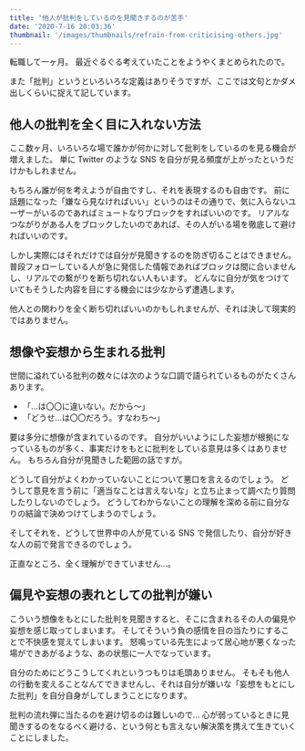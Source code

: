 ```yaml
---
title: '他人が批判をしているのを見聞きするのが苦手'
date: '2020-7-16 20:03:36'
thumbnail: '/images/thumbnails/refrain-from-criticising-others.jpg'
---
```


転職して一ヶ月。
最近ぐるぐる考えていたことをようやくまとめられたので。

また「批判」というといろいろな定義はありそうですが、ここでは文句とかダメ出しくらいに捉えて記しています。

他人の批判を全く目に入れない方法
-----

ここ数ヶ月、いろいろな場で誰かが何かに対して批判をしているのを見る機会が増えました。
単に Twitter のような SNS を自分が見る頻度が上がったというだけかもしれません。

もちろん誰が何を考えようが自由ですし、それを表現するのも自由です。
前に話題になった「嫌なら見なければいい」というのはその通りで、気に入らないユーザーがいるのであればミュートなりブロックをすればいいのです。
リアルなつながりがある人をブロックしたいのであれば、その人がいる場を徹底して避ければいいのです。

しかし実際にはそれだけでは自分が見聞きするのを防ぎ切ることはできません。
普段フォローしている人が急に発信した情報であればブロックは間に合いませんし、リアルでの繋がりを断ち切れない人もいます。
どんなに自分が気をつけていてもそうした内容を目にする機会には少なからず遭遇します。

他人との関わりを全く断ち切ればいいのかもしれませんが、それは決して現実的ではありません。

想像や妄想から生まれる批判
----

世間に溢れている批判の数々には次のような口調で語られているものがたくさんあります。

* 「...は〇〇に違いない。だから〜」
* 「どうせ...は〇〇だろう。すなわち〜」

要は多分に想像が含まれているのです。
自分がいいようにした妄想が根拠になっているものが多く、事実だけをもとに批判をしている意見は多くはありません。
もちろん自分が見聞きした範囲の話ですが。

どうして自分がよくわかっていないことについて悪口を言えるのでしょう。
どうして意見を言う前に「適当なことは言えないな」と立ち止まって調べたり質問したりしないのでしょう。
どうしてわからないことの理解を深める前に自分なりの結論で決めつけてしまうのでしょう。

そしてそれを、どうして世界中の人が見ている SNS で発信したり、自分が好きな人の前で発言できるのでしょう。

正直なところ、全く理解ができていません...。

偏見や妄想の表れとしての批判が嫌い
----

こういう想像をもとにした批判を見聞きすると、そこに含まれるその人の偏見や妄想を感じ取ってしまいます。
そしてそういう負の感情を目の当たりにすることで不快感を覚えてしまいます。
怒鳴っている先生によって居心地が悪くなった場ができあがるような、あの状態に一人でなっています。

自分のためにどうこうしてくれというつもりは毛頭ありません。
そもそも他人の行動を変えることなんてできませんし、それは自分が嫌いな「妄想をもとにした批判」を自分自身がしてしまうことになります。

批判の流れ弾に当たるのを避け切るのは難しいので...
心が弱っているときに見聞きするのをなるべく避ける、という何とも言えない解決策を携えて生きていくことにしました。
